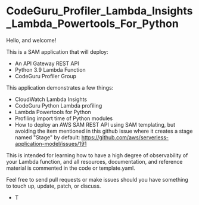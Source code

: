 # CodeGuru_Profiler_Lambda_Insights_Lambda_Powertools_For_Python

Hello, and welcome!

This is a SAM application that will deploy:

- An API Gateway REST API
- Python 3.9 Lambda Function
- CodeGuru Profiler Group

This application demonstrates a few things:

- CloudWatch Lambda Insights
- CodeGuru Python Lambda profiling
- Lambda Powertools for Python
- Profiling import time of Python modules
- How to deploy an AWS SAM REST API using SAM templating, but avoiding the item mentioned in this github issue where it creates a stage named "Stage" by default: https://github.com/aws/serverless-application-model/issues/191

This is intended for learning how to have a high degree of observability of your Lambda function, and all resources, documentation, and reference material is commented in the code or template.yaml.

Feel free to send pull requests or make issues should you have something to touch up, update, patch, or discuss.

- T
